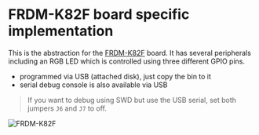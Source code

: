 # FRDM-K82F board specific implementation

This is the abstraction for the [FRDM-K82F](http://www.nxp.com/products/software-and-tools/run-time-software/kinetis-software-and-tools/ides-for-kinetis-mcus/freescale-freedom-development-platform-for-kinetis-k82-k81-and-k80-mcus:FRDM-K82F)
board. It has several peripherals including an RGB LED which is controlled using three different GPIO pins.

- programmed via USB (attached disk), just copy the bin to it
- serial debug console is also available via USB

> If you want to debug using SWD but use the USB serial,
> set both jumpers ```J6``` and ```J7``` to off.

![FRDM-K82F](http://cache.nxp.com/files/graphic/block_diagram/FRDM-K82-800x480-BD.jpg)

